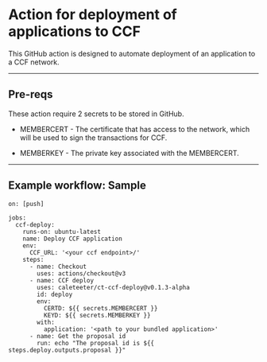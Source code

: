 # Action for deployment of applications to CCF

This GitHub action is designed to automate deployment of an application to a CCF network.

---

## Pre-reqs

These action require 2 secrets to be stored in GitHub.

- MEMBERCERT - The certificate that has access to the network, which will be used to sign the transactions for CCF.

- MEMBERKEY - The private key associated with the MEMBERCERT.

---

## Example workflow: Sample

```
on: [push]

jobs:
  ccf-deploy:
    runs-on: ubuntu-latest
    name: Deploy CCF application
    env:
      CCF_URL: '<your ccf endpoint>/'
    steps:
      - name: Checkout
        uses: actions/checkout@v3
      - name: CCF deploy
        uses: caleteeter/ct-ccf-deploy@v0.1.3-alpha
        id: deploy
        env:
          CERTD: ${{ secrets.MEMBERCERT }}
          KEYD: ${{ secrets.MEMBERKEY }}
        with:
          application: '<path to your bundled application>'
      - name: Get the proposal id
        run: echo "The proposal id is ${{ steps.deploy.outputs.proposal }}"
```